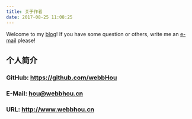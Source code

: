 ```yaml
---
title: 关于作者
date: 2017-08-25 11:08:25
---
```


Welcome to my [blog](dsblog.webbhou.cn)! If you have some question or others, write me an [e-mail](hou@webbhou.cn) please!


## 个人简介

### GitHub: https://github.com/webbHou

### E-Mail: hou@webbhou.cn

### URL: http://www.webbhou.cn



